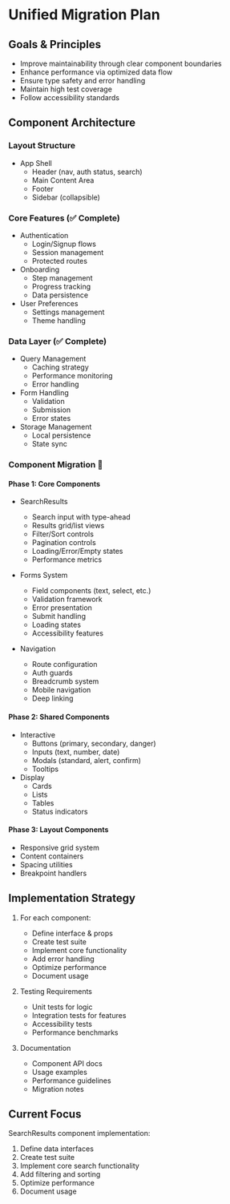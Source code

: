 # Unified Migration Plan

## Goals & Principles
- Improve maintainability through clear component boundaries
- Enhance performance via optimized data flow
- Ensure type safety and error handling
- Maintain high test coverage
- Follow accessibility standards

## Component Architecture
### Layout Structure
- App Shell
  - Header (nav, auth status, search)
  - Main Content Area
  - Footer
  - Sidebar (collapsible)

### Core Features (✅ Complete)
- Authentication
  - Login/Signup flows
  - Session management
  - Protected routes
- Onboarding
  - Step management
  - Progress tracking
  - Data persistence
- User Preferences
  - Settings management
  - Theme handling

### Data Layer (✅ Complete)
- Query Management
  - Caching strategy
  - Performance monitoring
  - Error handling
- Form Handling
  - Validation
  - Submission
  - Error states
- Storage Management
  - Local persistence
  - State sync

### Component Migration 🚧
#### Phase 1: Core Components
- SearchResults
  - Search input with type-ahead
  - Results grid/list views
  - Filter/Sort controls
  - Pagination controls
  - Loading/Error/Empty states
  - Performance metrics

- Forms System
  - Field components (text, select, etc.)
  - Validation framework
  - Error presentation
  - Submit handling
  - Loading states
  - Accessibility features

- Navigation
  - Route configuration
  - Auth guards
  - Breadcrumb system
  - Mobile navigation
  - Deep linking

#### Phase 2: Shared Components
- Interactive
  - Buttons (primary, secondary, danger)
  - Inputs (text, number, date)
  - Modals (standard, alert, confirm)
  - Tooltips
- Display
  - Cards
  - Lists
  - Tables
  - Status indicators

#### Phase 3: Layout Components
- Responsive grid system
- Content containers
- Spacing utilities
- Breakpoint handlers

## Implementation Strategy
1. For each component:
   - Define interface & props
   - Create test suite
   - Implement core functionality
   - Add error handling
   - Optimize performance
   - Document usage

2. Testing Requirements
   - Unit tests for logic
   - Integration tests for features
   - Accessibility tests
   - Performance benchmarks

3. Documentation
   - Component API docs
   - Usage examples
   - Performance guidelines
   - Migration notes

## Current Focus
SearchResults component implementation:
1. Define data interfaces
2. Create test suite
3. Implement core search functionality
4. Add filtering and sorting
5. Optimize performance
6. Document usage 